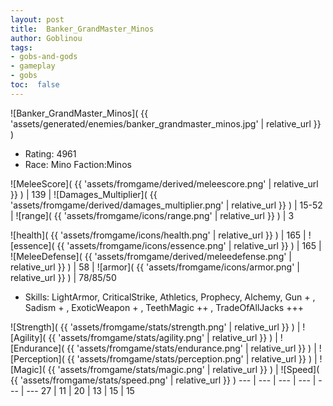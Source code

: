 ```yaml
---
layout: post
title:  Banker_GrandMaster_Minos
author: Goblinou
tags:
- gobs-and-gods
- gameplay
- gobs
toc:  false
---
```


![Banker_GrandMaster_Minos]( {{ 'assets/generated/enemies/banker_grandmaster_minos.jpg' | relative_url }} )
- Rating: 4961
- Race: Mino  Faction:Minos

![MeleeScore]( {{ 'assets/fromgame/derived/meleescore.png' | relative_url }} ) | 139 | ![Damages_Multiplier]( {{ 'assets/fromgame/derived/damages_multiplier.png' | relative_url }} ) | 15-52 | ![range]( {{ 'assets/fromgame/icons/range.png' | relative_url }} ) | 3


![health]( {{ 'assets/fromgame/icons/health.png' | relative_url }} ) | 165 | ![essence]( {{ 'assets/fromgame/icons/essence.png' | relative_url }} ) | 165 | ![MeleeDefense]( {{ 'assets/fromgame/derived/meleedefense.png' | relative_url }} ) | 58 | ![armor]( {{ 'assets/fromgame/icons/armor.png' | relative_url }} ) | 78/85/50

* Skills: LightArmor, CriticalStrike, Athletics, Prophecy, Alchemy, Gun + , Sadism + , ExoticWeapon + , TeethMagic ++ , TradeOfAllJacks +++ 

![Strength]( {{ 'assets/fromgame/stats/strength.png' | relative_url }} ) | ![Agility]( {{ 'assets/fromgame/stats/agility.png' | relative_url }} ) | ![Endurance]( {{ 'assets/fromgame/stats/endurance.png' | relative_url }} ) | ![Perception]( {{ 'assets/fromgame/stats/perception.png' | relative_url }} ) | ![Magic]( {{ 'assets/fromgame/stats/magic.png' | relative_url }} ) | ![Speed]( {{ 'assets/fromgame/stats/speed.png' | relative_url }} )
--- | --- | --- | --- | --- | ---
27 | 11 | 20 | 13 | 15 | 15
